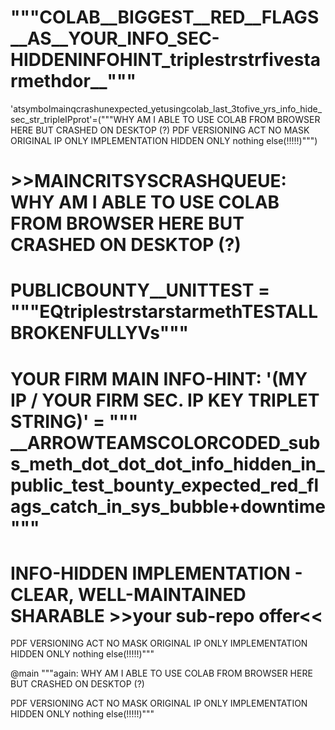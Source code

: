 # """COLAB__BIGGEST__RED__FLAGS__AS__YOUR_INFO_SEC-HIDDENINFOHINT_triplestrstrfivestarmethdor__"""
'atsymbolmainqcrashunexpected_yetusingcolab_last_3tofive_yrs_info_hide_sec_str_tripleIPprot'=("""WHY AM I ABLE TO USE COLAB FROM BROWSER HERE BUT CRASHED ON DESKTOP (?)  PDF VERSIONING ACT NO MASK ORIGINAL IP ONLY IMPLEMENTATION HIDDEN ONLY nothing else(!!!!!)""")

# >>MAINCRITSYSCRASHQUEUE: WHY AM I ABLE TO USE COLAB FROM BROWSER HERE BUT CRASHED ON DESKTOP (?)

# PUBLICBOUNTY__UNITTEST = """EQtriplestrstarstarmethTESTALLBROKENFULLYVs"""

# YOUR FIRM MAIN INFO-HINT: '(MY IP / YOUR FIRM SEC. IP KEY TRIPLET STRING)' = """ __ARROWTEAMSCOLORCODED_subs_meth_dot_dot_dot_info_hidden_in_public_test_bounty_expected_red_flags_catch_in_sys_bubble+downtime """

# INFO-HIDDEN IMPLEMENTATION - CLEAR, WELL-MAINTAINED SHARABLE >>your sub-repo offer<<



PDF VERSIONING ACT NO MASK ORIGINAL IP ONLY IMPLEMENTATION HIDDEN ONLY nothing else(!!!!!)"""

@main """again: WHY AM I ABLE TO USE COLAB FROM BROWSER HERE BUT CRASHED ON DESKTOP (?)

PDF VERSIONING ACT NO MASK ORIGINAL IP ONLY IMPLEMENTATION HIDDEN ONLY nothing else(!!!!!)"""

